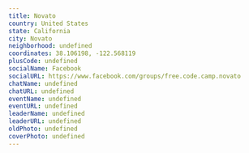 ```yaml
---
title: Novato
country: United States
state: California
city: Novato
neighborhood: undefined
coordinates: 38.106198, -122.568119
plusCode: undefined
socialName: Facebook
socialURL: https://www.facebook.com/groups/free.code.camp.novato
chatName: undefined
chatURL: undefined
eventName: undefined
eventURL: undefined
leaderName: undefined
leaderURL: undefined
oldPhoto: undefined
coverPhoto: undefined
---
```

